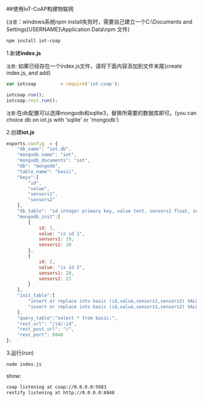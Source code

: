 
##使用IoT-CoAP构建物联网

(``注意``：windows系统npm install失败时，需要自己建立一个C:\Documents and Settings\[USERNAME]\Application Data\npm 文件)

```bash
npm install iot-coap
```

1.新建**index.js**

``注意``: 如果已经存在一个index.js文件，请将下面内容添加到文件末尾(create index.js, and add)

```javascript
var iotcoap         = require('iot-coap');

iotcoap.run();
iotcoap.rest.run();
```

``注意``:在db配置可以选择mongodb和sqlite3，替换所需要的数据库即可。(you can choice db on iot.js with 'sqlite' or 'mongodb')

2.创建**iot.js**

```javascript
exports.config  = {
    "db_name": "iot.db",
    "mongodb_name": "iot",
    "mongodb_documents": "iot",
    "db": "mongodb",
    "table_name": "basic",
    "keys":[
        "id",
        "value",
        "sensors1",
        "sensors2"
    ],
    "db_table": "id integer primary key, value text, sensors1 float, sensors2 float",
    "mongodb_init":[
        {
            id: 1,
            value: "is id 1",
            sensors1: 19,
            sensors2: 20
        },
        {
            id: 2,
            value: "is id 2",
            sensors1: 20,
            sensors2: 21
        }
    ],
    "init_table":[
        "insert or replace into basic (id,value,sensors1,sensors2) VALUES (1, 'is id 1', 19, 20);",
        "insert or replace into basic (id,value,sensors1,sensors2) VALUES (2, 'is id 2', 20, 21);"
    ],
    "query_table":"select * from basic;",
    "rest_url": "/id/:id",
    "rest_post_url": "/",
    "rest_port": 8848
};
```

3.运行(run)

```bash
node index.js
```

show:

```bash
coap listening at coap://0.0.0.0:5683
restify listening at http://0.0.0.0:8848
```
